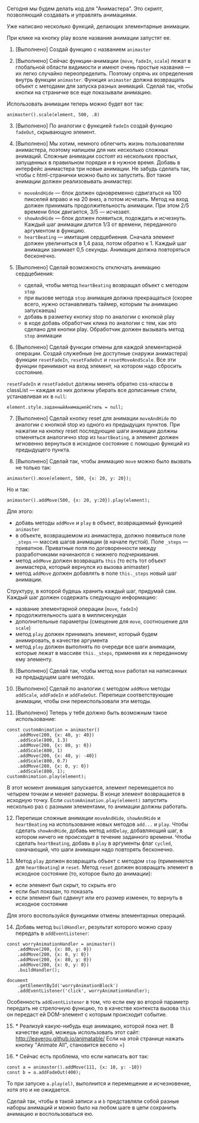 Сегодня мы будем делать код для "Анимастера". Это скрипт, позволяющий создавать и управлять анимациями.

Уже написано несколько функций, делающих элементарные анимации.

При клике на кнопку play возле названия анимации запустят ее.

1.  [Выполнено] Создай функцию с названием `animaster`

2.  [Выполнено] Сейчас функции-анимации (`move`, `fadeIn`, `scale`) лежат в глобальной области видимости и имеют очень простые названия — их легко случайно переопределить. Поэтому спрячь их определения внутрь функции `animaster`. Функция `animaster` должна возвращать объект с методами для запуска разных анимаций. Сделай так, чтобы кнопки на страничке все еще показывали анимацию.

Использовать анимации теперь можно будет вот так:

```
animaster().scale(element, 500, .8)
```

3.  [Выполнено] По аналогии с функцией `fadeIn` создай функцию `fadeOut`, скрывающую элемент.

4.  [Выполнено] Мы хотим, немного облегчить жизнь пользователям анимастера, поэтому напишем для них несколько сложных анимаций. Сложные анимации состоят из нескольких простых, запущенных в правильном порядке и в нужное время. Добавь в интерфейс анимастера три новые анимации. Не забудь сделать так, чтобы с html-странички можно было их запустить. Вот такие анимации должен реализовывать анимастер:

    - `moveAndHide` — блок должен одновременно сдвигаться на 100 пикселей вправо и на 20 вниз, а потом исчезать. Метод на вход должен принимать продолжительность анимации. При этом 2/5 времени блок двигается, 3/5 — исчезает.
    - `showAndHide` — блок должен появиться, подождать и исчезнуть. Каждый шаг анимации длится 1/3 от времени, переданного аргументом в функцию.
    - `heartBeating` — имитация сердцебиения. Сначала элемент должен увеличиться в 1,4 раза, потом обратно к 1. Каждый шаг анимации занимает 0,5 секунды. Анимация должна повторяться бесконечно.

5.  [Выполнено] Сделай возможность отключать анимацию сердцебиения:

    - сделай, чтобы метод `heartBeating` возвращал объект с методом `stop`
    - при вызове метода `stop` анимация должна прекращаться (скорее всего, нужно останавливать таймер, которым ты анимацию запускаешь)
    - добавь в разметку кнопку stop по аналогии с кнопкой play
    - в коде добавь обработчик клика по аналогии с тем, как это сделано для кнопки play. Обработчик должен вызывать метод `stop` анимации

6.  [Выполнено] Сделай функции отмены для каждой элементарной операции. Создай служебные (не доступные снаружи анимастера) функции `resetFadeIn`, `resetFadeOut` и `resetMoveAndScale`. Все эти функции принимают на вход элемент, на котором надо сбросить состояние.

`resetFadeIn` и `resetFadeOut` должны менять обратно css-классы в classList — каждая из них должны убирать все дописанные стили, устанавливая их в `null`:

```
element.style.заданныйАнимациейСтиль = null;
```

7.  [Выполнено] Сделай кнопку reset для анимации `moveAndHide` по аналогии с кнопкой stop из одного из предыдущих пунктов. При нажатии на кнопку reset последующие шаги анимации должны отменяться аналогично stop из `heartBeating`, а элемент должен мгновенно вернуться в исходное состояние с помощью функций из предыдущего пункта.

8.  [Выполнено] Сделай так, чтобы анимацию `move` можно было вызвать не только так:

```
animaster().move(element, 500, {x: 20, y: 20});
```

Но и так:

```
animaster().addMove(500, {x: 20, y:20}).play(element);
```

Для этого:

- добавь методы `addMove` и `play` в объект, возвращаемый функцией `animaster`
- в объекте, возвращаемом из анимастера, должно появиться поле `_steps` — массив шагов анимации (в начале пустой). Поле `_steps` — приватное. Приватные поля по договоренности между разработчиками начинаются с нижнего подчеркивания.
- метод `addMove` должен возвращать `this` (то есть тот объект анимастера, который вернулся из вызова animaster)
- метод `addMove` должен добавлять в поле `this._steps` новый шаг анимации.

Структуру, в которой будешь хранить каждый шаг, придумай сам.
Каждый шаг должен содержать следующую информацию:

- название элементарной операции (`move`, `fadeIn`)
- продолжительность шага в миллисекундах
- дополнительные параметры (смещение для `move`, соотношение для `scale`)
- метод `play` должен принимать элемент, который будем анимировать, в качестве аргумента
- метод `play` должен выполнять по очереди все шаги анимации, которые лежат в массиве `this._steps`, применяя их к переданному ему элементу.

9. [Выполнено] Сделай так, чтобы метод `move` работал на написанных на предыдущем шаге методах.

10. [Выполнено] Сделай по аналогии с методом `addMove` методы `addScale`, `addFadeIn` и `addFadeOut`. Перепиши соответствующие анимации, чтобы они переиспользовали эти методы.

11. [Выполнено] Теперь у тебя должно быть возможным такое использование:

```
const customAnimation = animaster()
    .addMove(200, {x: 40, y: 40})
    .addScale(800, 1.3)
    .addMove(200, {x: 80, y: 0})
    .addScale(800, 1)
    .addMove(200, {x: 40, y: -40})
    .addScale(800, 0.7)
    .addMove(200, {x: 0, y: 0})
    .addScale(800, 1);
customAnimation.play(element);
```

В этот момент анимация запускается, элемент перемещается по четырем точкам и меняет размеры. В конце элемент возвращается в исходную точку. Если `customAnimation.play(element)` запустить несколько раз с разными элементами, то анимации должны работать.

12. Перепиши сложные анимации `moveAndHide`, `showAndHide` и `heartBeating` на использование новых методов `add...` и `play`. Чтобы сделать `showAndHide`, добавь метод `addDelay`, добавляющий шаг, в котором ничего не происходит в течение заданного времени. Чтобы сделать `heartBeating`, добавь в `play` в аргументы флаг `cycled`, означающий, что шаги анимации надо повторять бесконечно.

13. Метод `play` должен возвращать объект с методом `stop` (применяется для `heartBeating`) и `reset`. Метод `reset` должен возвращать элемент в исходное состояние (то, которое было до анимации):

- если элемент был скрыт, то скрыть его
- если был показан, то показать
- если элемент был сдвинут или его размер изменен, то вернуть в исходное состояние

Для этого воспользуйся функциями отмены элементарных операций.

14. Добавь метод `buildHandler`, результат которого можно сразу передать в `addEventListener`:

```
const worryAnimationHandler = animaster()
    .addMove(200, {x: 80, y: 0})
    .addMove(200, {x: 0, y: 0})
    .addMove(200, {x: 80, y: 0})
    .addMove(200, {x: 0, y: 0})
    .buildHandler();

document
    .getElementById('worryAnimationBlock')
    .addEventListener('click', worryAnimationHandler);
```

Особенность `addEventListener` в том, что если ему во второй параметр передать не стрелочную функцию, то в качестве контекста вызова `this` он передаст ей DOM-элемент с которым происходит событие.

15. \* Реализуй какую-нибудь еще анимацию, которой пока нет. В качестве идей, можешь использовать этот сайт: http://leaverou.github.io/animatable/ Если на этой странице нажать кнопку "Animate All", становится весело =)

16. \* Сейчас есть проблема, что если написать вот так:

```
const a = animaster().addMove(111, {x: 10, y: -10})
const b = a.addFadeOut(400);
```

То при запуске `a.play(el)`, выполнится и перемещение и исчезновение, хотя это и не ожидается.

Сделай так, чтобы в такой записи `a` и `b` представляли собой разные наборы анимаций и можно было на любом шаге в цепи сохранить анимацию и воспользоваться ею.
